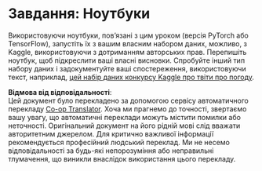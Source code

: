 <!--
CO_OP_TRANSLATOR_METADATA:
{
  "original_hash": "47f7d3c6a5373543e051e4d1140ce898",
  "translation_date": "2025-08-25T21:37:43+00:00",
  "source_file": "lessons/5-NLP/16-RNN/assignment.md",
  "language_code": "uk"
}
-->
# Завдання: Ноутбуки

Використовуючи ноутбуки, пов’язані з цим уроком (версія PyTorch або TensorFlow), запустіть їх з вашим власним набором даних, можливо, з Kaggle, використовуючи з дотриманням авторських прав. Перепишіть ноутбук, щоб підкреслити ваші власні висновки. Спробуйте інший тип набору даних і задокументуйте ваші спостереження, використовуючи текст, наприклад, [цей набір даних конкурсу Kaggle про твіти про погоду](https://www.kaggle.com/competitions/crowdflower-weather-twitter/data?select=train.csv).

**Відмова від відповідальності**:  
Цей документ було перекладено за допомогою сервісу автоматичного перекладу [Co-op Translator](https://github.com/Azure/co-op-translator). Хоча ми прагнемо до точності, звертаємо вашу увагу, що автоматичні переклади можуть містити помилки або неточності. Оригінальний документ на його рідній мові слід вважати авторитетним джерелом. Для критично важливої інформації рекомендується професійний людський переклад. Ми не несемо відповідальності за будь-які непорозуміння або неправильні тлумачення, що виникли внаслідок використання цього перекладу.